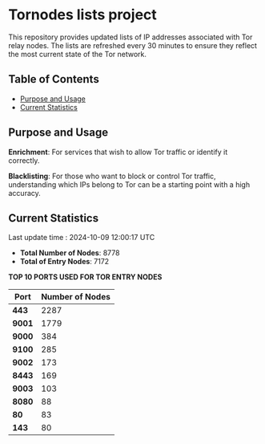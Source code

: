 # Tornodes lists project

This repository provides updated lists of IP addresses associated with Tor relay nodes. The lists are refreshed every 30 minutes to ensure they reflect the most current state of the Tor network.

## Table of Contents

- [Purpose and Usage](#purpose-and-usage)
- [Current Statistics](#current-statistics)


## Purpose and Usage

**Enrichment**: For services that wish to allow Tor traffic or identify it correctly.

**Blacklisting**: For those who want to block or control Tor traffic, understanding which IPs belong to Tor can be a starting point with a high accuracy.

## Current Statistics

Last update time : 2024-10-09 12:00:17 UTC

- **Total Number of Nodes**: 8778
- **Total of Entry Nodes**: 7172

**TOP 10 PORTS USED FOR TOR ENTRY NODES**

| **Port** | **Number of Nodes** |
|------|-----------------|
| **443**   | 2287  |
| **9001**   | 1779  |
| **9000**   | 384  |
| **9100**   | 285  |
| **9002**   | 173  |
| **8443**   | 169  |
| **9003**   | 103  |
| **8080**   | 88  |
| **80**   | 83  |
| **143**   | 80  |

